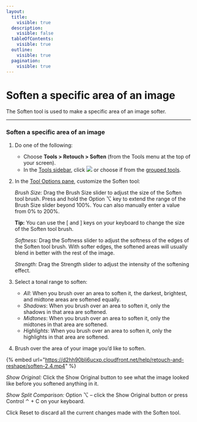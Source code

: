 ```yaml
---
layout:
  title:
    visible: true
  description:
    visible: false
  tableOfContents:
    visible: true
  outline:
    visible: true
  pagination:
    visible: true
---
```


# Soften a specific area of an image

The Soften tool is used to make a specific area of an image softer.

***

### Soften a specific area of an image

1. Do one of the following:
   * Choose **Tools > Retouch > Soften** (from the Tools menu at the top of your screen).
   * In the [Tools sidebar](https://www.pixelmator.com/support/guide/pixelmator-pro/#glossary), click ![](https://help.pixelmator.com/pixelmator-pro/3.5/assets/English/1586513692000.png) or choose if from the [grouped tools](https://www.pixelmator.com/support/guide/pixelmator-pro/#glossary).
2.  In the [Tool Options pane](https://www.pixelmator.com/support/guide/pixelmator-pro/#glossary), customize the Soften tool:

    _Brush Size:_ Drag the Brush Size slider to adjust the size of the Soften tool brush. Press and hold the Option ⌥ key to extend the range of the Brush Size slider beyond 100%. You can also manually enter a value from 0% to 200%. 

    &#x20;**Tip:** You can use the \[ and ] keys on your keyboard to change the size of the Soften tool brush.

    _Softness:_ Drag the Softness slider to adjust the softness of the edges of the Soften tool brush. With softer edges, the softened areas will usually blend in better with the rest of the image.

    _Strength:_ Drag the Strength slider to adjust the intensity of the softening effect.
3. Select a tonal range to soften: 
   * _All_: When you brush over an area to soften it, the darkest, brightest, and midtone areas are softened equally.
   * _Shadows_: When you brush over an area to soften it, only the shadows in that area are softened. 
   * _Midtones_: When you brush over an area to soften it, only the midtones in that area are softened. 
   * _Highlights_: When you brush over an area to soften it, only the highlights in that area are softened.
4. Brush over the area of your image you’d like to soften.

{% embed url="https://d2hh90bli6ucxp.cloudfront.net/help/retouch-and-reshape/soften-2.4.mp4" %}

_Show Original:_ Click the Show Original button to see what the image looked like before you softened anything in it.

_Show Split Comparison:_ Option ⌥ – click the Show Original button or press Control ⌃ + C on your keyboard.

Click Reset to discard all the current changes made with the Soften tool.
